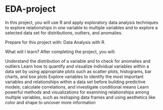 # EDA-project

In this project, you will use R and apply exploratory data analysis techniques to explore relationships in one variable to multiple variables and to explore a selected data set for distributions, outliers, and anomalies.

Prepare for this project with: Data Analysis with R.

What will I learn?
After completing the project, you will:

Understand the distribution of a variable and to check for anomalies and outliers
Learn how to quantify and visualize individual variables within a data set by using appropriate plots such as scatter plots, histograms, bar charts, and box plots
Explore variables to identify the most important variables and relationships within a data set before building predictive models; calculate correlations, and investigate conditional means
Learn powerful methods and visualizations for examining relationships among multiple variables, such as reshaping data frames and using aesthetics like color and shape to uncover more information